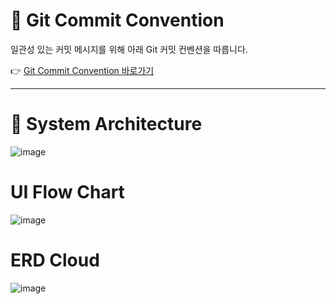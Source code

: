 # 📌 Git Commit Convention

일관성 있는 커밋 메시지를 위해 아래 Git 커밋 컨벤션을 따릅니다.

👉 [Git Commit Convention 바로가기](https://github.com/prgrms-be-devcourse/NBE5-6-2-Team03/wiki/%F0%9F%8C%B1-Git-Commit-Convention)

---
# 📝 System Architecture

![image](https://github.com/user-attachments/assets/5f90462d-6e6e-48ea-a825-2eb43b9043a3)

# UI Flow Chart

![image](https://github.com/user-attachments/assets/7e2e08ac-0f30-4dd5-8be3-d2e7a552fd8a)

# ERD Cloud

![image](https://github.com/user-attachments/assets/1df69bf9-e9be-4211-8685-c954068db00a)
